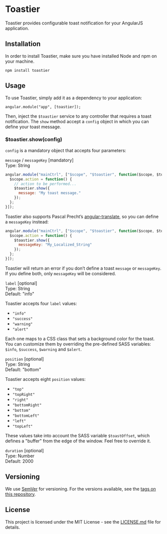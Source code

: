 # Toastier

Toastier provides configurable toast notification for your AngularJS application.

## Installation

In order to install Toastier, make sure you have installed Node and npm on your machine.

```
npm install toastier
```

## Usage

To use Toastier, simply add it as a dependency to your application:

```
angular.module("app", [toastier]);
```

Then, inject the `$toastier` service to any controller that requires a toast notification. The `show` method accept a `config` object in which you can define your toast message.

### $toastier.show(config)

`config` is a mandatory object that accepts four parameters:

`message` / `messageKey` [mandatory]  
Type: String

```javascript
angular.module("mainCtrl", ["$scope", "$toastier", function($scope, $toastier) {
  $scope.action = function() {
    // action to be performed...
    $toastier.show({
      message: "My toast message."
    });
  };
}]);
```

Toastier also supports Pascal Precht&#8217;s <a href="https://angular-translate.github.io/" target="_blank">angular-translate</a>, so you can define a `messageKey` instead:

```javascript
angular.module("mainCtrl", ["$scope", "$toastier", function($scope, $toastier) {
  $scope.action = function() {
    $toastier.show({
      messageKey: "My_Localized_String"
    });
  };
}]);
```

Toastier will return an error if you don&#8217;t define a toast `message` or `messageKey`. If you define both, only `messageKey` will be considered.

`label` [optional]  
Type: String  
Default: "info"

Toastier accepts four `label` values:
- `"info"`
- `"success"`
- `"warning"`
- `"alert"`

Each one maps to a CSS class that sets a background color for the toast. You can customize them by overriding the pre-defined SASS variables: `$info`, `$success`, `$warning` and `$alert`.

`position` [optional]  
Type: String  
Default: "bottom"

Toastier accepts eight `position` values:
- `"top"`
- `"topRight"`
- `"right"`
- `"bottomRight"`
- `"bottom"`
- `"bottomLeft"`
- `"left"`
- `"topLeft"`

These values take into account the SASS variable `$toastOffset`, which defines a "buffer" from the edge of the window. Feel free to override it.

`duration` [optional]  
Type: Number  
Default: 2000



## Versioning

We use [SemVer](http://semver.org/) for versioning. For the versions available, see the [tags on this repository](https://github.com/your/project/tags).

## License

This project is licensed under the MIT License - see the [LICENSE.md](LICENSE.md) file for details.
